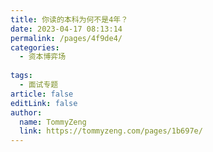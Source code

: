 ```yaml
---
title: 你读的本科为何不是4年？
date: 2023-04-17 08:13:14
permalink: /pages/4f9de4/
categories:
  - 资本博弈场
  
tags:
  - 面试专题
article: false
editLink: false
author: 
  name: TommyZeng
  link: https://tommyzeng.com/pages/1b697e/
---
```

